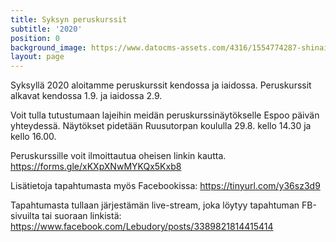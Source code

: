 ```yaml
---
title: Syksyn peruskurssit
subtitle: '2020'
position: 0
background_image: https://www.datocms-assets.com/4316/1554774287-shinai.jpg
layout: page
---
```


Syksyllä 2020 aloitamme peruskurssit kendossa ja iaidossa. Peruskurssit alkavat kendossa 1.9. ja iaidossa 2.9.

Voit tulla tutustumaan lajeihin meidän peruskurssinäytökselle Espoo päivän yhteydessä. Näytökset pidetään Ruusutorpan koululla 29.8. kello 14.30 ja kello 16.00.

Peruskurssille voit ilmoittautua oheisen linkin kautta. https://forms.gle/xKXpXNwMYKQx5Kxb8

Lisätietoja tapahtumasta myös Facebookissa: https://tinyurl.com/y36sz3d9

Tapahtumasta tullaan järjestämän live-stream, joka löytyy tapahtuman FB-sivuilta tai suoraan linkistä: https://www.facebook.com/Lebudory/posts/3389821814415414
